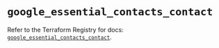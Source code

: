 # `google_essential_contacts_contact`

Refer to the Terraform Registry for docs: [`google_essential_contacts_contact`](https://registry.terraform.io/providers/hashicorp/google-beta/6.18.0/docs/resources/google_essential_contacts_contact).
